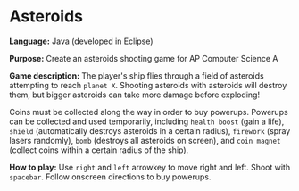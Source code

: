 # Asteroids
**Language:** Java (developed in Eclipse) 

**Purpose:** Create an asteroids shooting game for AP Computer Science A

**Game description:** The player's ship flies through a field of asteroids attempting to reach `planet X`. Shooting asteroids with asteroids will destroy them, but bigger asteroids can take more damage before exploding! 

Coins must be collected along the way in order to buy powerups. Powerups can be collected and used temporarily, including `health boost` (gain a life), `shield` (automatically destroys asteroids in a certain radius), `firework` (spray lasers randomly), `bomb` (destroys all asteroids on screen), and `coin magnet` (collect coins within a certain radius of the ship). 

**How to play:**
Use `right` and `left` arrowkey to move right and left. Shoot with `spacebar`. Follow onscreen directions to buy powerups. 


